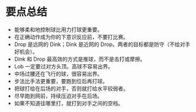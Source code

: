 # 要点总结

* 能够柔和地控制球比用力打球更重要。
* 在正确动作成为你的下意识反应前，不要打比赛。
* Drop 是远网的 Dink；Dink 是近网的 Drop。两者的目标都是防守（不给对手好机会）。
* Dink 和 Drop 最高效的方式是推球，而不是击打或摩擦。
* Lob 一定要过对方头顶。高球不容易出界。
* 中场过腰还在飞行的球，很容易出界。
* 步法比手法更重要，要跑到位后再打球。
* 把球打给在后场的对手，否则就打给水平较弱者。
* 尽早跑到网前，持续压迫对手在后场。
* 如果不知道往哪里打，就打到对手之间的空档。
